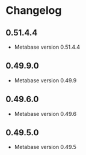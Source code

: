 # Changelog

## 0.51.4.4

-  Metabase version 0.51.4.4

## 0.49.9.0

-  Metabase version 0.49.9

## 0.49.6.0

-  Metabase version 0.49.6

## 0.49.5.0

-  Metabase version 0.49.5
